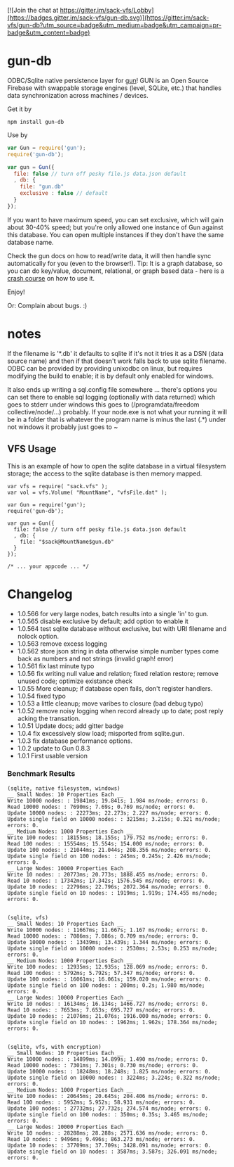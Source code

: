 
[![Join the chat at https://gitter.im/sack-vfs/Lobby](https://badges.gitter.im/sack-vfs/gun-db.svg)](https://gitter.im/sack-vfs/gun-db?utm_source=badge&utm_medium=badge&utm_campaign=pr-badge&utm_content=badge)

# gun-db
ODBC/Sqlite native persistence layer for [gun](https://github.com/amark/gun)! GUN is an Open Source Firebase with swappable storage engines (level, SQLite, etc.) that handles data synchronization across machines / devices.


Get it by

`npm install gun-db`

Use by

```javascript
var Gun = require('gun');
require('gun-db');

var gun = Gun({
  file: false // turn off pesky file.js data.json default
  , db: {
    file: "gun.db"
    exclusive : false // default
  }
});
```

If you want to have maximum speed, you can set exclusive, which will gain about 30-40% speed; but you're only allowed one instance of Gun against this database.
You can open multiple instances if they don't have the same database name.

Check the gun docs on how to read/write data, it will then handle sync automatically for you (even to the browser!). Tip: It is a graph database, so you can do key/value, document, relational, or graph based data - here is a [crash course](https://github.com/amark/gun/wiki/graphs) on how to use it.

Enjoy!

Or: Complain about bugs. :)


# notes
   If the filename is '*.db' it defaults to sqlite if it's not it tries it as a DSN (data source name) and then if that doesn't work falls back to use sqlite filename.
   ODBC can be provided by providing unixodbc on linux, but requires modifying the build to enable; it  is by default only enabled for windows.

   It also ends up writing a sql.config file somewhere ... there's options you can set there to enable sql logging (optionally with data returned) which goes to stderr
     under windows this goes to (/programdata/freedom collective/node/...) probably.  If your node.exe is not what your running it will be in a folder that is whatever the program name is minus the last (.*)
     under not windows it probably just goes to ~
     
## VFS Usage

This is an example of how to open the sqlite database in a virtual filesystem storage; the access to the sqlite database 
is then memory mapped.

```
var vfs = require( "sack.vfs" );
var vol = vfs.Volume( "MountName", "vfsFile.dat" );

var Gun = require('gun');
require('gun-db');

var gun = Gun({
  file: false // turn off pesky file.js data.json default
  , db: {
    file: "$sack@MountName$gun.db"
  }
});

/* ... your appcode ... */

```


# Changelog
- 1.0.566 for very large nodes, batch results into a single 'in' to gun.
- 1.0.565 disable exclusive by default; add option to enable it
- 1.0.564 test sqlite database without exclusive, but with URI filename and nolock option.
- 1.0.563 remove excess logging
- 1.0.562 store json string in data  otherwise simple number types come back as numbers and not strings (invalid graph! error)
- 1.0.561 fix last minute typo
- 1.0.56 fix writing null value and relation; fixed relation restore; remove unused code; optimize existance check
- 1.0.55 More cleanup; if database open fails, don't register handlers.
- 1.0.54 fixed typo
- 1.0.53 a little cleanup; move varibes to closure (bad debug typo)
- 1.0.52 remove noisy logging when record already up to date; post reply acking the transation.
- 1.0.51 Update docs; add gitter badge
- 1.0.4 fix excessively slow load; misported from sqlite.gun.
- 1.0.3 fix database performance options.
- 1.0.2 update to Gun 0.8.3
- 1.0.1 First usable version





### Benchmark Results

```
(sqlite, native filesystem, windows)
__ Small Nodes: 10 Properties Each __
Write 10000 nodes: : 19841ms; 19.841s; 1.984 ms/node; errors: 0.
Read 10000 nodes: : 7690ms; 7.69s; 0.769 ms/node; errors: 0.
Update 10000 nodes: : 22273ms; 22.273s; 2.227 ms/node; errors: 0.
Update single field on 10000 nodes: : 3215ms; 3.215s; 0.321 ms/node; errors: 0.
__ Medium Nodes: 1000 Properties Each __
Write 100 nodes: : 18155ms; 18.155s; 179.752 ms/node; errors: 0.
Read 100 nodes: : 15554ms; 15.554s; 154.000 ms/node; errors: 0.
Update 100 nodes: : 21044ms; 21.044s; 208.356 ms/node; errors: 0.
Update single field on 100 nodes: : 245ms; 0.245s; 2.426 ms/node; errors: 0.
__ Large Nodes: 10000 Properties Each __
Write 10 nodes: : 20773ms; 20.773s; 1888.455 ms/node; errors: 0.
Read 10 nodes: : 17342ms; 17.342s; 1576.545 ms/node; errors: 0.
Update 10 nodes: : 22796ms; 22.796s; 2072.364 ms/node; errors: 0.
Update single field on 10 nodes: : 1919ms; 1.919s; 174.455 ms/node; errors: 0.


(sqlite, vfs)
__ Small Nodes: 10 Properties Each __
Write 10000 nodes: : 11667ms; 11.667s; 1.167 ms/node; errors: 0.
Read 10000 nodes: : 7086ms; 7.086s; 0.709 ms/node; errors: 0.
Update 10000 nodes: : 13439ms; 13.439s; 1.344 ms/node; errors: 0.
Update single field on 10000 nodes: : 2530ms; 2.53s; 0.253 ms/node; errors: 0.
__ Medium Nodes: 1000 Properties Each __
Write 100 nodes: : 12935ms; 12.935s; 128.069 ms/node; errors: 0.
Read 100 nodes: : 5792ms; 5.792s; 57.347 ms/node; errors: 0.
Update 100 nodes: : 16061ms; 16.061s; 159.020 ms/node; errors: 0.
Update single field on 100 nodes: : 200ms; 0.2s; 1.980 ms/node; errors: 0.
__ Large Nodes: 10000 Properties Each __
Write 10 nodes: : 16134ms; 16.134s; 1466.727 ms/node; errors: 0.
Read 10 nodes: : 7653ms; 7.653s; 695.727 ms/node; errors: 0.
Update 10 nodes: : 21076ms; 21.076s; 1916.000 ms/node; errors: 0.
Update single field on 10 nodes: : 1962ms; 1.962s; 178.364 ms/node; errors: 0.


(sqlite, vfs, with encryption)
__ Small Nodes: 10 Properties Each __
Write 10000 nodes: : 14899ms; 14.899s; 1.490 ms/node; errors: 0.
Read 10000 nodes: : 7301ms; 7.301s; 0.730 ms/node; errors: 0.
Update 10000 nodes: : 18248ms; 18.248s; 1.825 ms/node; errors: 0.
Update single field on 10000 nodes: : 3224ms; 3.224s; 0.322 ms/node; errors: 0.
__ Medium Nodes: 1000 Properties Each __
Write 100 nodes: : 20645ms; 20.645s; 204.406 ms/node; errors: 0.
Read 100 nodes: : 5952ms; 5.952s; 58.931 ms/node; errors: 0.
Update 100 nodes: : 27732ms; 27.732s; 274.574 ms/node; errors: 0.
Update single field on 100 nodes: : 350ms; 0.35s; 3.465 ms/node; errors: 0.
__ Large Nodes: 10000 Properties Each __
Write 10 nodes: : 28288ms; 28.288s; 2571.636 ms/node; errors: 0.
Read 10 nodes: : 9496ms; 9.496s; 863.273 ms/node; errors: 0.
Update 10 nodes: : 37709ms; 37.709s; 3428.091 ms/node; errors: 0.
Update single field on 10 nodes: : 3587ms; 3.587s; 326.091 ms/node; errors: 0.

```